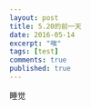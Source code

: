 ```yaml
---
layout: post
title: 5.20的前一天
date: 2016-05-14
excerpt: "唉"
tags: [test]
comments: true
published: true
---
```

睡觉
